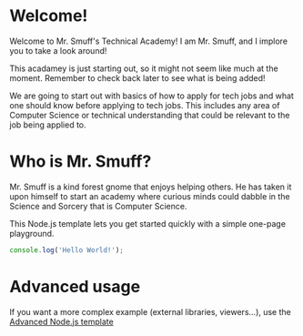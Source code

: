 # Welcome!

Welcome to Mr. Smuff's Technical Academy! I am Mr. Smuff, and I implore you to take a look around! 

This acadamey is just starting out, so it might not seem like much at the moment. Remember to check
back later to see what is being added! 

We are going to start out with basics of how to apply for tech jobs and what one should know before
applying to tech jobs. This includes any area of Computer Science or technical understanding that 
could be relevant to the job being applied to. 

# Who is Mr. Smuff?

Mr. Smuff is a kind forest gnome that enjoys helping others. He has taken it upon himself to start an
academy where curious minds could dabble in the Science and Sorcery that is Computer Science. 


This Node.js template lets you get started quickly with a simple one-page playground.

```javascript runnable
console.log('Hello World!');
```

# Advanced usage

If you want a more complex example (external libraries, viewers...), use the [Advanced Node.js template](https://tech.io/select-repo/442)
